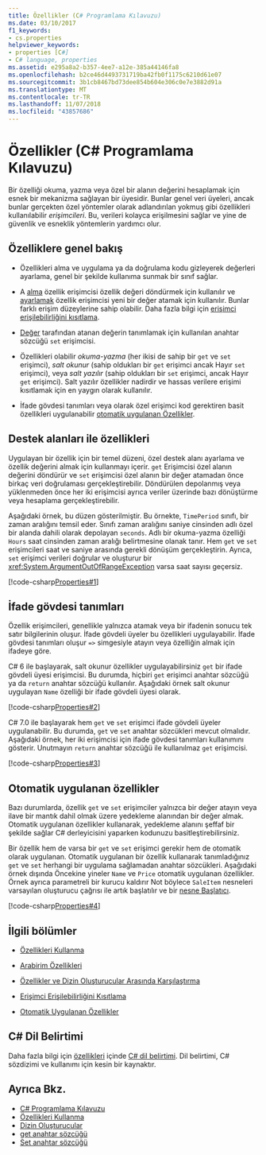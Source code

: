 ```yaml
---
title: Özellikler (C# Programlama Kılavuzu)
ms.date: 03/10/2017
f1_keywords:
- cs.properties
helpviewer_keywords:
- properties [C#]
- C# language, properties
ms.assetid: e295a8a2-b357-4ee7-a12e-385a44146fa8
ms.openlocfilehash: b2ce46d4493731719ba42fb0f1175c6210d61e07
ms.sourcegitcommit: 3b1cb8467bd73dee854b604e306c0e7e3882d91a
ms.translationtype: MT
ms.contentlocale: tr-TR
ms.lasthandoff: 11/07/2018
ms.locfileid: "43857686"
---
```

# <a name="properties-c-programming-guide"></a>Özellikler (C# Programlama Kılavuzu)

Bir özelliği okuma, yazma veya özel bir alanın değerini hesaplamak için esnek bir mekanizma sağlayan bir üyesidir. Bunlar genel veri üyeleri, ancak bunlar gerçekten özel yöntemler olarak adlandırılan yokmuş gibi özellikleri kullanılabilir *erişimcileri*. Bu, verileri kolayca erişilmesini sağlar ve yine de güvenlik ve esneklik yöntemlerin yardımcı olur.  

## <a name="properties-overview"></a>Özelliklere genel bakış  
  
- Özellikleri alma ve uygulama ya da doğrulama kodu gizleyerek değerleri ayarlama, genel bir şekilde kullanıma sunmak bir sınıf sağlar.  
  
- A [alma](../../../csharp/language-reference/keywords/get.md) özellik erişimcisi özellik değeri döndürmek için kullanılır ve [ayarlamak](../../../csharp/language-reference/keywords/set.md) özellik erişimcisi yeni bir değer atamak için kullanılır. Bunlar farklı erişim düzeylerine sahip olabilir. Daha fazla bilgi için [erişimci erişilebilirliğini kısıtlama](../../../csharp/programming-guide/classes-and-structs/restricting-accessor-accessibility.md).  
  
- [Değer](../../../csharp/language-reference/keywords/value.md) tarafından atanan değerin tanımlamak için kullanılan anahtar sözcüğü `set` erişimcisi.  
- Özellikleri olabilir *okuma-yazma* (her ikisi de sahip bir `get` ve `set` erişimci), *salt okunur* (sahip oldukları bir `get` erişimci ancak Hayır `set` erişimci), veya *salt yazılır* (sahip oldukları bir `set` erişimci, ancak Hayır `get` erişimci). Salt yazılır özellikler nadirdir ve hassas verilere erişimi kısıtlamak için en yaygın olarak kullanılır.

- İfade gövdesi tanımları veya olarak özel erişimci kod gerektiren basit özellikleri uygulanabilir [otomatik uygulanan Özellikler](../../../csharp/programming-guide/classes-and-structs/auto-implemented-properties.md).
 
## <a name="properties-with-backing-fields"></a>Destek alanları ile özellikleri

Uygulayan bir özellik için bir temel düzeni, özel destek alanı ayarlama ve özellik değerini almak için kullanmayı içerir. `get` Erişimcisi özel alanın değerini döndürür ve `set` erişimcisi özel alanın bir değer atamadan önce birkaç veri doğrulaması gerçekleştirebilir. Döndürülen depolanmış veya yüklenmeden önce her iki erişimcisi ayrıca veriler üzerinde bazı dönüştürme veya hesaplama gerçekleştirebilir.

Aşağıdaki örnek, bu düzen gösterilmiştir. Bu örnekte, `TimePeriod` sınıfı, bir zaman aralığını temsil eder. Sınıfı zaman aralığını saniye cinsinden adlı özel bir alanda dahili olarak depolayan `seconds`. Adlı bir okuma-yazma özelliği `Hours` saat cinsinden zaman aralığı belirtmesine olanak tanır. Hem `get` ve `set` erişimcileri saat ve saniye arasında gerekli dönüşüm gerçekleştirin. Ayrıca, `set` erişimci verileri doğrular ve oluşturur bir <xref:System.ArgumentOutOfRangeException> varsa saat sayısı geçersiz. 
   
 [!code-csharp[Properties#1](../../../../samples/snippets/csharp/programming-guide/classes-and-structs/properties-1.cs)]  
  
## <a name="expression-body-definitions"></a>İfade gövdesi tanımları  

 Özellik erişimcileri, genellikle yalnızca atamak veya bir ifadenin sonucu tek satır bilgilerinin oluşur. İfade gövdeli üyeler bu özellikleri uygulayabilir. İfade gövdesi tanımları oluşur `=>` simgesiyle atayın veya özelliğin almak için ifadeye göre.

 C# 6 ile başlayarak, salt okunur özellikler uygulayabilirsiniz `get` bir ifade gövdeli üyesi erişimcisi. Bu durumda, hiçbiri `get` erişimci anahtar sözcüğü ya da `return` anahtar sözcüğü kullanılır. Aşağıdaki örnek salt okunur uygulayan `Name` özelliği bir ifade gövdeli üyesi olarak.

 [!code-csharp[Properties#2](../../../../samples/snippets/csharp/programming-guide/classes-and-structs/properties-2.cs)]  

 C# 7.0 ile başlayarak hem `get` ve `set` erişimci ifade gövdeli üyeler uygulanabilir. Bu durumda, `get` ve `set` anahtar sözcükleri mevcut olmalıdır. Aşağıdaki örnek, her iki erişimcisi için ifade gövdesi tanımları kullanımını gösterir. Unutmayın `return` anahtar sözcüğü ile kullanılmaz `get` erişimcisi.
 
  [!code-csharp[Properties#3](../../../../samples/snippets/csharp/programming-guide/classes-and-structs/properties-3.cs)]  

## <a name="auto-implemented-properties"></a>Otomatik uygulanan özellikler

Bazı durumlarda, özellik `get` ve `set` erişimciler yalnızca bir değer atayın veya ilave bir mantık dahil olmak üzere yedekleme alanından bir değer almak. Otomatik uygulanan özellikler kullanarak, yedekleme alanını şeffaf bir şekilde sağlar C# derleyicisini yaparken kodunuzu basitleştirebilirsiniz. 

Bir özellik hem de varsa bir `get` ve `set` erişimci gerekir hem de otomatik olarak uygulanan. Otomatik uygulanan bir özellik kullanarak tanımladığınız `get` ve `set` herhangi bir uygulama sağlamadan anahtar sözcükleri. Aşağıdaki örnek dışında Öncekine yineler `Name` ve `Price` otomatik uygulanan özellikler. Örnek ayrıca parametreli bir kurucu kaldırır Not böylece `SaleItem` nesneleri varsayılan oluşturucu çağrısı ile artık başlatılır ve bir [nesne Başlatıcı](object-and-collection-initializers.md).

  [!code-csharp[Properties#4](../../../../samples/snippets/csharp/programming-guide/classes-and-structs/properties-4.cs)]  

## <a name="related-sections"></a>İlgili bölümler  
  
-   [Özellikleri Kullanma](../../../csharp/programming-guide/classes-and-structs/using-properties.md)  
  
-   [Arabirim Özellikleri](../../../csharp/programming-guide/classes-and-structs/interface-properties.md)  
  
-   [Özellikler ve Dizin Oluşturucular Arasında Karşılaştırma](../../../csharp/programming-guide/indexers/comparison-between-properties-and-indexers.md)  
  
-   [Erişimci Erişilebilirliğini Kısıtlama](../../../csharp/programming-guide/classes-and-structs/restricting-accessor-accessibility.md)  
  
-   [Otomatik Uygulanan Özellikler](../../../csharp/programming-guide/classes-and-structs/auto-implemented-properties.md)  
  
## <a name="c-language-specification"></a>C# Dil Belirtimi  

Daha fazla bilgi için [özellikleri](~/_csharplang/spec/classes.md#properties) içinde [ C# dil belirtimi](../../language-reference/language-specification/index.md). Dil belirtimi, C# sözdizimi ve kullanımı için kesin bir kaynaktır.
  
## <a name="see-also"></a>Ayrıca Bkz.

- [C# Programlama Kılavuzu](../../../csharp/programming-guide/index.md)  
- [Özellikleri Kullanma](../../../csharp/programming-guide/classes-and-structs/using-properties.md)  
- [Dizin Oluşturucular](../../../csharp/programming-guide/indexers/index.md)  
- [get anahtar sözcüğü](../../../csharp/language-reference/keywords/get.md)    
- [Set anahtar sözcüğü](../../../csharp/language-reference/keywords/set.md)    
